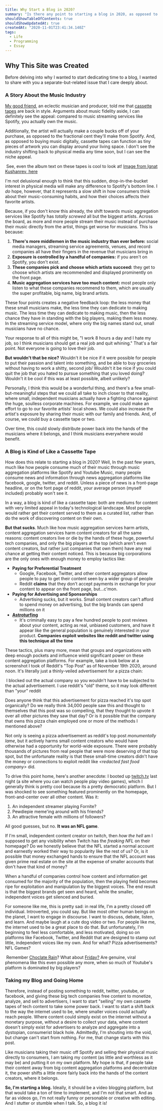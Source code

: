 ```yaml
---
title: Why Start a Blog in 2020?
summary: "Is there any point to starting a blog in 2020, as opposed to starting a YouTube channel? Or posting on Reddit? Or vlogging on Twitch? I think there is."
shouldShowTableOfContents: true
shouldShowUpdatedAt: true
createdAt: "2020-11-01T23:41:34.140Z"
tags: 
  - Life
  - Programming
  - Essay
---
```


## Why This Site was Created
Before delving into why I wanted to start dedicating time to a blog, I wanted to share with you a separate-but-related issue that I care deeply about. 

### A Story About the Music Industry
[My good friend](https://qqq-music.bandcamp.com/album/august-ct-2020), an eclectic musician and producer, told me that [cassette tapes](https://en.wikipedia.org/wiki/Cassette_tape) are back in style. Arguments about music fidelity aside, I can definitely see the appeal: compared to music streaming services like Spotify, you actually own the music.

Additionally, the artist will actually make a couple bucks off of your purchase, as opposed to the fractional cent they'll make from Spotify. And, as opposed to buying music digitally, cassette tapes can function as tiny pieces of artwork you can display around your living space. I don't see the industry shifting back to physical media any time soon, but I can see the niche appeal.

<div class="imageContainer">
  <img class="limitedMedium" :src="'/tapess.jpg'" />
    <span class="titleImageCaption text--secondary">See, even the album text on these tapes is cool to look at! <a href="https://unsplash.com/photos/0TKmh-MCg0A">Image from Ignat Kushanrev, here</a></span>
</div>

I'm not delusional enough to think that this sudden, drop-in-the-bucket interest in physical media will make any difference to Spotify's bottom line. I *do* hope, however, that it represents a slow shift in how consumers think about their music-consuming habits, and how their choices affects their favorite artists. 

Because, if you don't know this already, the shift towards music aggregation services like Spotify has *totally screwed* all but the biggest artists. Across the board, as more and more people stream their music instead of purchase their music directly from the artist, things get worse for musicians. This is because:
1. **There's more middlemen in the music industry than ever before:** social media managers, streaming service agreements, venues, and record companies all have their fingers in the revenue that musicians bring in
2. **Exposure is controlled by a handful of companies:** if you aren't on Spotify, you don't exist.
3. **These companies pick and choose which artists succeed:** they get to choose which artists are recommended and displayed prominently on the front page.
4. **Music aggregation services have too much content:** most people only listen to what these companies recommend to them, which are usually the super profitable, big name, big brand artists.

These four points creates a negative feedback loop: the less money that these small musicians make, the less time they can dedicate to making music. The less time they can dedicate to making music, then the less chance they have in standing with the big players, making them less money. In the streaming service model, where only the big names stand out, small musicians have no chance.

Your response to all of this might be, "I work 8 hours a day and I hate my job, so I think musicians should get a real job and quit whining." That's a fair point. Not everyone is going to love their job. 

**But wouldn't that be nice?** Wouldn't it be nice if it were possible for people to put their passion and talent into something, and be able to buy groceries without having to work a shitty, second job/ Wouldn't it be nice if you could quit the job that you hated to pursue something that you loved doing? Wouldn't it be cool if this was at least possible, albeit unlikely?

Personally, I think this would be a wonderful thing, and there's a few small-but-meaningful steps that we could all take to inch closer to that reality, where small, independent musicians actually have a fighting chance against the huge, soulless corporate machines. For example, we could make an effort to go to our favorite artists' local shows. We could also increase the artist's exposure by sharing their music with our family and friends. And, of course, we could buy a cassette tape or two. 

Over time, this could slowly distribute power back into the hands of the musicians where it belongs, and I think musicians everywhere would benefit.

### A Blog is Kind of Like a Cassette Tape
How does this relate to starting a blog in 2020? Well, In the past few years, much like how people consume much of their music through music aggregation platforms like Spotify and Youtube Music, many people consume news and information through news aggregation platforms like facebook, google, twitter, and reddit. Unless a piece of news is a front-page headline, or on the font page of reddit, your average person (myself included) probably won't see it. 

In a way, a blog is kind of like a cassette tape: both are mediums for content with very limited appeal in today's technological landscape. Most people would rather get their content served to them as a curated list, rather than do the work of discovering content on their own.

**But that sucks**. Much like how music aggregation services harm artists, content aggregation services harm content creators for all the same reasons: content creators live or die by the hands of these huge, powerful tech companies, and only the big players at the top (which aren't even content creators, but rather just companies that own them) have any real chance at getting their content noticed. This is because big corporations are the only ones with enough money to employ tactics like:

<ul>
  <li>
   <b>Paying for Preferential Treatment</b>
    <ul>
      <li>
      Google, Facebook, Twitter, and other content aggregators allow people to pay to get their content seen by a wider group of people
      </li>
      <li>
      Reddit <b>claims</b> that they don't accept payments in exchange for your content to appear on the front page, but...c'mon.
      </li>
    </ul>
  </li>
    <li>
    <b>Paying for Advertising and Sponsorships</b>
    <ul>
      <li>
      Advertising sucks, but it works. Small content creators can't afford to spend money on advertising, but the big brands can spend millions on it
      </li>
    </ul>
  </li>
    </li>
    <li>
    <b><a href="https://en.wikipedia.org/wiki/Astroturfing" target="_blank">Astroturfing</a></b>
    <ul>
      <li>
      It's criminally easy to pay a few hundred people to post reviews about your content, acting as real, unbiased customers, and have it appear like the general population is genuinely interested in your product. <b>Companies exploit websites like reddit and twitter using this technique all the time</b>
      </li>
    </ul>
  </li>
</ul>

These tactics, plus many more, mean that groups and organizations with deep enough pockets and influence wield significant power on these content aggregation platforms. For example, take a look below at a screenshot I took of Reddit's "Top Post" as of November 19th 2020, around noon. It's literally just a thinly-veiled advertisement for a pizza chain:

<div class="imageContainer">
  <img :src="'/ad.PNG'" />
    <span class="titleImageCaption text--secondary">I blocked out the actual company so you wouldn't have to be subjected to the actual advertisement. I use reddit's "old" theme, so it may look different than "your" reddit</a></span>
</div>

Does anyone think that this advertisement for pizza reached it's top spot organically? Do we really think 34,000 people saw this and thought to themselves that this post was so compelling, that they thought to upvote it over all other pictures they saw that day? Or is it possible that the company that owns this pizza chain employed one or more of the methods I mentioned above?

Not only is seeing a pizza advertisement as reddit's top post *monumentally lame*, but it actively harms small content creators who would have otherwise had a opportunity for world-wide exposure. There were probably thousands of pictures from real people that were more deserving of that top spot, but the unfortunate reality is that these small-time creators didn't have the money or connections to exploit reddit like *\<redacted fast food company\>* did.

To drive this point home, here's another anecdote: I booted up [twitch.tv](twitch.tv) last night (a site where you can watch people play video games), which I generally think is pretty cool because its a pretty democratic platform. But I was shocked to see something featured prominently on the homepage, front-and-center over all other content. Was it:
1. An independent streamer playing Fornite?
2. Pewdiepie meme'ing around with his friends?
3. An attractive female with millions of followers?

All good guesses, but no. **It was an NFL game**. 

If I'm small, independent content creator on twitch, then *how the hell* am I supposed to get any visibility when Twitch has the *freaking NFL* on their homepage? Do we honestly believe that the NFL started a normal account and earnestly worked their way to popularity like the rest of us? Or, is it possible that money exchanged hands to ensure that the NFL account was given prime real estate on the site at the expense of smaller accounts that don't have that kind of money?

When a handful of companies control how content and information get consumed for the majority of the population, then the playing field becomes ripe for exploitation and manipulation by the biggest voices. The end result is that the biggest brands get seen and heard, while the smaller, independent voices get silenced and buried.

For someone like me, this is pretty sad: in real life, I'm a pretty closed off individual. Introverted, you could say. But like most other human beings on the planet, I want to engage in discourse. I want to discuss, debate, listen, and learn. And maybe laugh at a cute dog video or two. For people like me, the internet used to be a great place to do that. But unfortunately, I'm beginning to feel less comfortable, and less motivated, doing so on platforms like Facebook, Twitter, and Reddit that are designed to stamp out little, independent voices like my own. And for what? Pizza advertisements? NFL Games? 

<div class="imageContainer">
  <img :src="'/rain.PNG'" />
    <span class="titleImageCaption text--secondary">Remember <a href="https://www.youtube.com/watch?v=EwTZ2xpQwpA&feature=emb_title" target="_blank">Choclate Rain</a>? What about <a target="_blank" href="https://www.youtube.com/watch?v=kfVsfOSbJY0">Friday?</a> Are genuine, viral phenomena like this even possible any more, when so much of Youtube's platform is dominated by big players?</span>
</div>

### Taking my Blog and Going Home
Therefore, instead of posting something to reddit, twitter, youtube, or facebook, and giving these big tech companies free content to monetize, analyze, and sell to advertisers, I want to start "selling" my own cassette tapes of tech content to take some power back. I want to start a shift back to the way the internet used to be, where smaller voices could actually reach people. Where content could simply exist on the internet without a monetary purpose, without a desire to collect your data, where content doesn't simply exist for advertisers to analyze and aggregate into a dystopian, consumerist black hole. Admittedly, I'm shouting into the void, but change can't start from nothing. For me, that change starts with this post.

Like musicians taking their music off Spotify and selling their physical music directly to consumers, I am taking my content (as little and worthless as it may be) and putting it on my own platform. My hope is that, if people take their content away from big content aggregation platforms and decentralize it, the power shifts a little more fairly back into the hands of the content creators, where it belongs.

**So, I'm starting a blog.** Ideally, it should be a video blogging platform, but that would take a ton of time to implement, and I'm not that smart. And as far as videos go, I'm not really funny or personable or creative with editing. And I stutter or stumble when I talk. So, a blog it is!